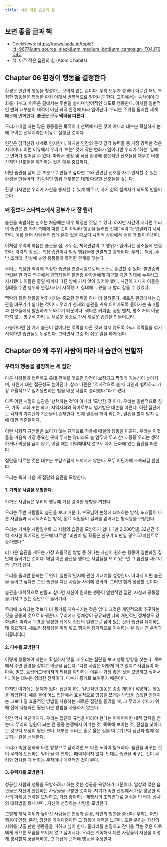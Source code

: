 ```yaml
---
title: 아주 작은 습관의 힘
---
```


## 보면 좋을 글과 책

- GeekNews: https://news.hada.io/topic?id=9677&utm_source=slack&utm_medium=bot&utm_campaign=T04J76D4C
- 책: 아주 작은 습관의 힘 (Atomic habits)

## Chapter 06 환경이 행동을 결정한다

환경은 인간의 행동을 형성하는 보이지 않는 손이다. 우리 모두가 성격이 다르긴 해도 특정한 행동들은 특정한 환경 아래서 반복적으로 일어나곤 한다. 교회에서는 속삭이며 대화를 나누고, 어두운 길에서는 주변을 살피며 방어적인 태도로 행동한다. 이처럼 일반적인 변화 대부분이 내적이 아닌 외적 환경에 따라 일어난다. 우리는 주위를 둘러싼 세계 때문에 변화한다. **습관은 모두 맥락을 따른다.**

우리가 매일 하는 많은 행동들은 목적이나 선택에 따른 것이 아니라 대부분 확실하게 눈에 보이는 선택지라는 이유로 실행된 것이다.

인간은 감각신경 체계로 인지한다. 하지만 인간의 온갖 감각 능력들 중 가장 강력한 것은 시각이다. 이런 이유에서 우리가 '보는' 것에 작은 변화가 일어나면 우리가 '하는' 일에 큰 변화가 일어날 수 있다. 따라서 생활 및 직장 환경에 생산적인 신호들을 채우고 비생산적인 신호들을 제거하는 것은 매우 중요하다.

어떤 습관을 삶의 큰 부분으로 만들고 싶다면 그와 관련된 신호를 자주 인지할 수 있는 환경을 만들어라. 지속적인 행위 대부분은 대개 다양한 신호들을 갖는다.

환경 디자인은 우리가 자신을 통제할 수 있게 해주고, 자기 삶의 설계자가 되도록 만들어준다.

### 왜 집보다 스타벅스에서 공부가 더 잘 될까

습관을 촉발하는 신호는 처음에는 매우 특정한 것일 수 있다. 하지만 시간이 지나면 우리의 습관은 한 가지 촉매에 따른 것이 아니라 행동을 둘러싼 전체 '맥락'과 연결되기 시작한다. 예를 들어 사람들은 집에 혼자 있을 때보다 사회적 상황에서 술을 더 많이 마신다.

이처럼 우리의 마음은 습관을 집, 사무실, 체육관같이 그 행위가 일어나는 장소들에 연결한다. 각각의 장소는 특정 습관이나 일상 행위들에 연결되고 강화된다. 우리는 책상, 주방 조리대, 침실에 놓인 용품들과 특정한 관계를 맺는다.

우리는 특정한 맥락에 특정한 습관을 연결시킴으로써 스스로 훈련할 수 있다. 불면증과 관련된 한 가지 연구에서 과학자들은 불면증 환자들에게 피곤할 때만 침대에 누우라고 지시했다. 이들은 졸릴 때까지 다른 방에 가서 앉아 있어야 했다. 시간이 지나자 이들은 침대를 수면 행위와 연결시키기 시작했고, 침대에 누웠을 때 빨리 잠들 수 있었다.

맥락의 힘은 행동을 변화시키는 중요한 전략을 하나 더 알려준다. 새로운 환경에서는 습관을 바꾸기가 쉽다는 것이다. 우리가 현재의 습관을 계속 이어가도록 몰아가는 촉매들과 신호들에서 탈출하게 도와주기 때문이다. 색다른 커피솦, 공원 벤치, 평소 거의 이용하지 않는 방구석 자리 등 새로운 장소로 가서 새로운 습관을 만들어보라.

가능하다면 한 가지 습관이 일어나는 맥락을 다른 것과 섞지 않도록 하라. 맥락들을 섞기 시작하면 습관들도 뒤섞인다. 그러면서 그중 더 쉬운 일을 하게 된다.

## Chapter 09 왜 주위 사람에 따라 내 습관이 변할까

### 우리의 행동을 결정하는 세 집단

다른 사람들과 협력하고 유대 관계를 맺으면 안전이 보장되고 짝짓기 가능성이 높아지며, 자원에 대한 접근성도 높아진다. 찰스 다윈은 "역사적으로 볼 때 타인과 협력하고 가장 효율적으로 임기응변하는 법을 배운 사람이 승리했다."라고 썼다.

아주 어린 시절의 습관은 '선택하는 것'이 아니라 '모방한 것'이다. 우리는 일반적으로 친구, 가족, 교회 또는 학교, 지역사회와 국가로부터 넘겨받은 대본을 따른다. 이런 집단에는 각자의 가치관과 기준들이 존재한다. 언제 결혼을 해야 하는지, 결혼을 할지 말지 등에 대한 기준들이다.

이런 사회적 규범들은 보이지 않는 규칙으로 작용해 매일의 행동을 이끈다. 우리는 이것들을 마음속 가장 중요한 곳에 두지는 않더라도 늘 염두에 두고 산다. 종종 우리는 생각하거나 의문을 품지 않고, 어떨 때는 기억해내지 않고도 자기 문화에 있는 습관을 따른다.

집단을 따르는 것은 대부분 부담스럽게 느껴지지 않는다. 모두 어딘가에 소속되길 원한다.

우리는 특히 다음 세 집단의 습관을 모방한다.

#### 1. 가까운 사람을 모방한다.

가까운 사람들은 우리의 행동에 가장 강력한 영향을 끼친다.

우리는 주변 사람들의 습관을 보고 배운다. 부모님이 논쟁에 대처하는 방식, 또래들이 다른 사람들과 시시덕거리는 방식, 동료 직원들이 결과를 얻어내는 방식등을 모방한다.

우리는 가까운 사람일수록 그 사람의 습관을 모방하기 쉽다. 1만 2,000명을 32년간 추적 조사한 획기적인 연구에 따르면 "비만이 될 확률은 친구가 비만일 경우 57퍼센트로 증가했다."

더 나은 습관을 세우는 가장 효율적인 방법 중 하나는 자신이 원하는 행동이 일반화된 집단에 들어가는 것이다. 매일 어떤 습관을 행하는 사람들을 보고 있으면 그 습관을 새로이 습득하기 쉽다.

우리를 둘러싼 문화는 무엇이 '일반적'인지에 관한 기대치를 설정한다. 따라서 어떤 습관을 들이고 싶다면 그런 습관을 지닌 사람들 사이에 있어라. 그러면 함께 성장할 것이다.

습관을 매력적으로 만들고 싶다면 자신이 원하는 행동이 일반적인 집단, 자신과 공통점을 가지고 있는 집단으로 들어가라.

무리에 소속되는 것보다 더 동기를 지속시키는 것은 없다. 그것은 개인적으로 추구하는 것을 공통의 것으로 바꿔준다. 무리에서 정체성이 공유되면 나의 개인적인 정체성도 강화된다. 따라서 목표를 달성한 뒤에도 집단의 일원으로 남아 있는 것이 습관을 유지하는 데 중요하다. 새로운 정체성을 끼워 넣고 행동을 장기적으로 지속하는 걸 돕는 건 우정과 커뮤니티다.

#### 2. 다수를 모방한다

어떻게 행동해야 하는지 확실하지 않을 때 우리는 집단을 보고 행동 방향을 찾는다. 계속해서 주변 환경을 살피고 의문을 품는다. '다른 사람은 어떻게 하고 있지?' 사람들이 아마존, 옐프, 트립어드바이저의 리뷰를 확인하는 이유는 가장 좋은 것을 모방하고 싶어서다. 이는 대부분 영리한 전략이다. 다수가 증거로 보여주기 때문이다.

하지만 여기에는 문제가 있다. 집단이 하는 일반적인 행동은 종종 개인이 욕망하는 행동을 제압한다. 예를 들어 어느 집단에서 효율적으로 땅콩을 쪼개는 방법을 습득한 침팬지는 그보다 덜 효율적인 방법을 사용하는 새로운 집단을 옮겼을 때, 그 무리에 섞이기 위해 전에 사용하던 훨씬 나은 방법을 사용하지 않는다.

인간 역시 마찬가지다. 우리는 집단의 규범을 따라야 한다는 어마어마한 내적 압력을 받는다. 무리의 일원이 되는 건 종종 논쟁에서 이기는 것, 똑똑해 보이는 것, 진실을 찾아내는 것보다 보상이 훨씬 크다. 대부분 우리는 홀로 옳은 길을 따르기보다 집단과 함께 잘못되는 길을 선택한다.

우리가 속한 문화와 다른 방향으로 달리려면 또 다른 노력이 필요하다. 습관을 바꾸는 것이 무리에 도전하는 일이 될 때 변화는 매력적이지 않다. 반대로 습관을 바꾸는 것이 무리와 합치될 때 변화는 무척이나 매력적인 것이 된다.

#### 3. 유력자를 모방한다.

성공한 사람의 행동을 모방하려고 하는 것은 성공을 욕망하기 때문이다. 일상의 많은 습관들은 자신이 찬탄하는 사람들을 모방한 것이다. 자기가 속한 산업에서 가장 성공한 회사의 마케팅 전략을 모방하고, 가장 좋아하는 제빵사의 조리법대로 음식을 만든다. 상사의 대화법을 흉내 낸다. 자신이 선망하는 사람을 모방한다.

그렇게 해서 지위가 높아진 사람들은 인정과 존경, 타인의 칭찬을 즐긴다. 우리는 어떤 행동이 인정, 존경, 칭찬을 가져다준다면 그 행동에 매력을 느낀다. 또한 우리는 자신의 지위를 낮출 만한 행동들을 피하고 싶어 한다. 울타리를 손질하고 잔디를 깎는 것은 이웃에게 게으른 모습을 보이지 않고 싶어서다. 우리는 계속해서 다른 사람들이 자신을 어떻게 생각할지 궁금해하고, 그 대답에 근거해 행동을 수정한다.
